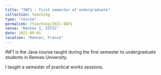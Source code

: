 ```yaml
---
title: "INF1 - first semester of undergraduate"
collection: teaching
type: "course"
permalink: /teaching/2021-INF1
venue: "Rennes 1, ISTIC"
date: 2021-09-01
location: "Rennes, France"
---
```


INF1 is the Java course taught during the first semester to undergraduate students in Rennes University.

I taught a semester of practical works sessions.
